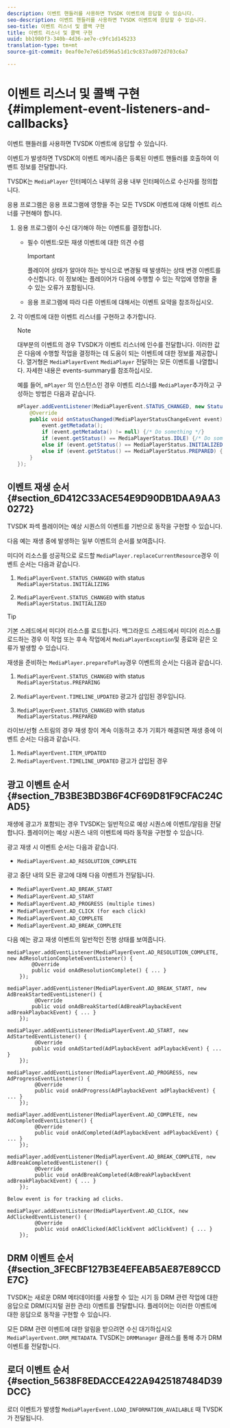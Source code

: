 ```yaml
---
description: 이벤트 핸들러를 사용하면 TVSDK 이벤트에 응답할 수 있습니다.
seo-description: 이벤트 핸들러를 사용하면 TVSDK 이벤트에 응답할 수 있습니다.
seo-title: 이벤트 리스너 및 콜백 구현
title: 이벤트 리스너 및 콜백 구현
uuid: bb1980f3-340b-4d36-ae7e-c9fc1d145233
translation-type: tm+mt
source-git-commit: 0eaf0e7e7e61d596a51d1c9c837ad072d703c6a7

---
```



# 이벤트 리스너 및 콜백 구현 {#implement-event-listeners-and-callbacks}

이벤트 핸들러를 사용하면 TVSDK 이벤트에 응답할 수 있습니다.

이벤트가 발생하면 TVSDK의 이벤트 메커니즘은 등록된 이벤트 핸들러를 호출하여 이벤트 정보를 전달합니다.

TVSDK는 `MediaPlayer` 인터페이스 내부의 공용 내부 인터페이스로 수신자를 정의합니다.

응용 프로그램은 응용 프로그램에 영향을 주는 모든 TVSDK 이벤트에 대해 이벤트 리스너를 구현해야 합니다.

1. 응용 프로그램이 수신 대기해야 하는 이벤트를 결정합니다.

   * 필수 이벤트:모든 재생 이벤트에 대한 의견 수렴

      >[!IMPORTANT]
      >
      >플레이어 상태가 알아야 하는 방식으로 변경될 때 발생하는 상태 변경 이벤트를 수신합니다. 이 정보에는 플레이어가 다음에 수행할 수 있는 작업에 영향을 줄 수 있는 오류가 포함됩니다.

   * 응용 프로그램에 따라 다른 이벤트에 대해서는 이벤트 요약을 참조하십시오.

1. 각 이벤트에 대한 이벤트 리스너를 구현하고 추가합니다.

   >[!NOTE]
   >
   >대부분의 이벤트의 경우 TVSDK가 이벤트 리스너에 인수를 전달합니다. 이러한 값은 다음에 수행할 작업을 결정하는 데 도움이 되는 이벤트에 대한 정보를 제공합니다. 열거형은 `MediaPlayerEvent` `MediaPlayer` 전달하는 모든 이벤트를 나열합니다. 자세한 내용은 events-summary를 참조하십시오.

   예를 들어, `mPlayer` 의 인스턴스인 경우 이벤트 리스너를 `MediaPlayer`추가하고 구성하는 방법은 다음과 같습니다.

   ```java
   mPlayer.addEventListener(MediaPlayerEvent.STATUS_CHANGED, new StatusChangeEventListener() { 
       @Override 
       public void onStatusChanged(MediaPlayerStatusChangeEvent event) { 
           event.getMetadata(); 
           if (event.getMetadata() != null) {/* Do something */} 
           if (event.getStatus() == MediaPlayerStatus.IDLE) {/* Do something */} 
           else if (event.getStatus() == MediaPlayerStatus.INITIALIZED) {/* Do something */} 
           else if (event.getStatus() == MediaPlayerStatus.PREPARED) {/* Do something */} 
       } 
   }); 
   ```

## 이벤트 재생 순서 {#section_6D412C33ACE54E9D90DB1DAA9AA30272}

TVSDK 파섹 플레이어는 예상 시퀀스의 이벤트를 기반으로 동작을 구현할 수 있습니다.

다음 예는 재생 중에 발생하는 일부 이벤트의 순서를 보여줍니다.

미디어 리소스를 성공적으로 로드할 `MediaPlayer.replaceCurrentResource`경우 이벤트 순서는 다음과 같습니다.

1. `MediaPlayerEvent.STATUS_CHANGED` with status `MediaPlayerStatus.INITIALIZING`

1. `MediaPlayerEvent.STATUS_CHANGED` with status `MediaPlayerStatus.INITIALIZED`

>[!TIP]
>
>기본 스레드에서 미디어 리소스를 로드합니다. 백그라운드 스레드에서 미디어 리소스를 로드하는 경우 이 작업 또는 후속 작업에서 `MediaPlayerException`및 종료와 같은 오류가 발생할 수 있습니다.

재생을 준비하는 `MediaPlayer.prepareToPlay`경우 이벤트의 순서는 다음과 같습니다.

1. `MediaPlayerEvent.STATUS_CHANGED` with status `MediaPlayerStatus.PREPARING`

1. `MediaPlayerEvent.TIMELINE_UPDATED` 광고가 삽입된 경우입니다.
1. `MediaPlayerEvent.STATUS_CHANGED` with status `MediaPlayerStatus.PREPARED`

라이브/선형 스트림의 경우 재생 창이 계속 이동하고 추가 기회가 해결되면 재생 중에 이벤트 순서는 다음과 같습니다.

1. `MediaPlayerEvent.ITEM_UPDATED`
1. `MediaPlayerEvent.TIMELINE_UPDATED` 광고가 삽입된 경우

## 광고 이벤트 순서 {#section_7B3BE3BD3B6F4CF69D81F9CFAC24CAD5}

재생에 광고가 포함되는 경우 TVSDK는 일반적으로 예상 시퀀스에 이벤트/알림을 전달합니다. 플레이어는 예상 시퀀스 내의 이벤트에 따라 동작을 구현할 수 있습니다.

광고 재생 시 이벤트 순서는 다음과 같습니다.

* `MediaPlayerEvent.AD_RESOLUTION_COMPLETE`

광고 중단 내의 모든 광고에 대해 다음 이벤트가 전달됩니다.

* `MediaPlayerEvent.AD_BREAK_START`
* `MediaPlayerEvent.AD_START`
* `MediaPlayerEvent.AD_PROGRESS (multiple times)`
* `MediaPlayerEvent.AD_CLICK (for each click)`
* `MediaPlayerEvent.AD_COMPLETE`
* `MediaPlayerEvent.AD_BREAK_COMPLETE`

다음 예는 광고 재생 이벤트의 일반적인 진행 상태를 보여줍니다.

```
mediaPlayer.addEventListener(MediaPlayerEvent.AD_RESOLUTION_COMPLETE, new AdResolutionCompleteEventListener() { 
        @Override 
        public void onAdResolutionComplete() { ... } 
    }); 
 
mediaPlayer.addEventListener(MediaPlayerEvent.AD_BREAK_START, new AdBreakStartedEventListener() { 
         @Override 
        public void onAdBreakStarted(AdBreakPlaybackEvent adBreakPlaybackEvent) { ... } 
    }); 
 
mediaPlayer.addEventListener(MediaPlayerEvent.AD_START, new AdStartedEventListener() { 
         @Override 
        public void onAdStarted(AdPlaybackEvent adPlaybackEvent) { ... } 
    }); 
 
mediaPlayer.addEventListener(MediaPlayerEvent.AD_PROGRESS, new AdProgressEventListener() { 
         @Override 
         public void onAdProgress(AdPlaybackEvent adPlaybackEvent) { ... } 
    }); 
 
mediaPlayer.addEventListener(MediaPlayerEvent.AD_COMPLETE, new AdCompletedEventListener() { 
         @Override 
         public void onAdCompleted(AdPlaybackEvent adPlaybackEvent) { ... } 
    }); 
 
mediaPlayer.addEventListener(MediaPlayerEvent.AD_BREAK_COMPLETE, new AdBreakCompletedEventListener() { 
         @Override 
         public void onAdBreakCompleted(AdBreakPlaybackEvent adBreakPlaybackEvent) { ... } 
    }); 
 
Below event is for tracking ad clicks. 
 
mediaPlayer.addEventListener(MediaPlayerEvent.AD_CLICK, new AdClickedEventListener() { 
         @Override 
         public void onAdClicked(AdClickEvent adClickEvent) { ... } 
    });
```

## DRM 이벤트 순서 {#section_3FECBF127B3E4EFEAB5AE87E89CCDE7C}

TVSDK는 새로운 DRM 메타데이터를 사용할 수 있는 시기 등 DRM 관련 작업에 대한 응답으로 DRM(디지털 권한 관리) 이벤트를 전달합니다. 플레이어는 이러한 이벤트에 대한 응답으로 동작을 구현할 수 있습니다.

모든 DRM 관련 이벤트에 대한 알림을 받으려면 수신 대기하십시오 `MediaPlayerEvent.DRM_METADATA`. TVSDK는 `DRMManager` 클래스를 통해 추가 DRM 이벤트를 전달합니다.

## 로더 이벤트 순서 {#section_5638F8EDACCE422A9425187484D39DCC}

로더 이벤트가 발생할 `MediaPlayerEvent.LOAD_INFORMATION_AVAILABLE` 때 TVSDK가 전달됩니다.